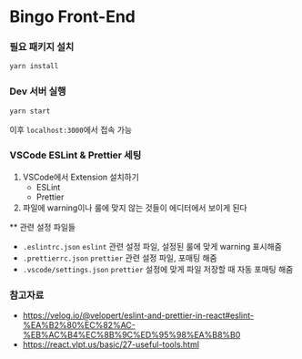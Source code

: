 # Bingo Front-End

### 필요 패키지 설치

```bash
yarn install
```

### Dev 서버 실행

```bash
yarn start
```

이후 `localhost:3000`에서 접속 가능

### VSCode ESLint & Prettier 세팅

1. VSCode에서 Extension 설치하기
   - ESLint
   - Prettier
2. 파일에 warning이나 룰에 맞지 않는 것들이 에디터에서 보이게 된다

\*\* 관련 설정 파일들

- `.eslintrc.json`
  `eslint` 관련 설정 파일, 설정된 룰에 맞게 warning 표시해줌
- `.prettierrc.json`
  `prettier` 관련 설정 파일, 포매팅 해줌
- `.vscode/settings.json`
  `prettier` 설정에 맞게 파일 저장할 때 자동 포매팅 해줌

### 참고자료

- https://velog.io/@velopert/eslint-and-prettier-in-react#eslint-%EA%B2%80%EC%82%AC-%EB%AC%B4%EC%8B%9C%ED%95%98%EA%B8%B0
- https://react.vlpt.us/basic/27-useful-tools.html

